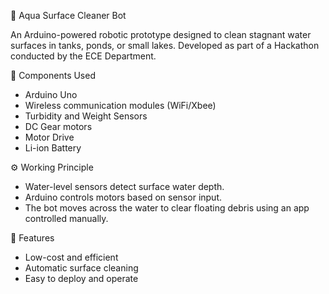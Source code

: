 
🤖 Aqua Surface Cleaner Bot

An Arduino-powered robotic prototype designed to clean stagnant water surfaces in tanks, ponds, or small lakes. Developed as part of a Hackathon conducted by the ECE Department.

🔧 Components Used
- Arduino Uno
- Wireless communication modules (WiFi/Xbee)
- Turbidity and Weight Sensors
- DC Gear motors
- Motor Drive
- Li-ion Battery

⚙️ Working Principle
- Water-level sensors detect surface water depth.
- Arduino controls motors based on sensor input.
- The bot moves across the water to clear floating debris using an app controlled manually.

📍 Features
- Low-cost and efficient
- Automatic surface cleaning
- Easy to deploy and operate


